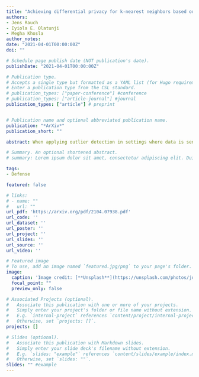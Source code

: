```yaml
---
title: "Achieving differential privacy for k-nearest neighbors based outlier detection by data partitioning"
authors:
- Jens Rauch
- Iyiola E. Olatunji
- Megha Khosla
author_notes:
date: "2021-04-01T00:00:00Z"
doi: ""

# Schedule page publish date (NOT publication's date).
publishDate: "2021-04-01T00:00:00Z"

# Publication type.
# Accepts a single type but formatted as a YAML list (for Hugo requirements).
# Enter a publication type from the CSL standard.
# publication_types: ["paper-conference"] #conference
# publication_types: ["article-journal"] #journal
publication_types: ["article"] # preprint


# Publication name and optional abbreviated publication name.
publication: "*ArXiv*"
publication_short: ""

abstract: When applying outlier detection in settings where data is sensitive, mechanisms which guarantee the privacy of the underlying data are needed. The k-nearest neighbors (k-NN) algorithm is a simple and one of the most effective methods for outlier detection. So far, there have been no attempts made to develop a differentially private (ϵ-DP) approach for k-NN based outlier detection. Existing approaches often relax the notion of ϵ-DP and employ other methods than k-NN. We propose a method for k-NN based outlier detection by separating the procedure into a fitting step on reference inlier data and then apply the outlier classifier to new data. We achieve ϵ-DP for both the fitting algorithm and the outlier classifier with respect to the reference data by partitioning the dataset into a uniform grid, which yields low global sensitivity. Our approach yields nearly optimal performance on real-world data with varying dimensions when compared to the non-private versions of k-NN.

# Summary. An optional shortened abstract.
# summary: Lorem ipsum dolor sit amet, consectetur adipiscing elit. Duis posuere tellus ac convallis placerat. Proin tincidunt magna sed ex sollicitudin condimentum.

tags:
- Defense

featured: false

# links:
# - name: ""
#   url: ""
url_pdf: 'https://arxiv.org/pdf/2104.07938.pdf'
url_code: ''
url_dataset: ''
url_poster: ''
url_project: ''
url_slides: ''
url_source: ''
url_video: ''

# Featured image
# To use, add an image named `featured.jpg/png` to your page's folder. 
image:
  caption: 'Image credit: [**Unsplash**](https://unsplash.com/photos/jdD8gXaTZsc)'
  focal_point: ""
  preview_only: false

# Associated Projects (optional).
#   Associate this publication with one or more of your projects.
#   Simply enter your project's folder or file name without extension.
#   E.g. `internal-project` references `content/project/internal-project/index.md`.
#   Otherwise, set `projects: []`.
projects: []

# Slides (optional).
#   Associate this publication with Markdown slides.
#   Simply enter your slide deck's filename without extension.
#   E.g. `slides: "example"` references `content/slides/example/index.md`.
#   Otherwise, set `slides: ""`.
slides: "" #example
---
```


<!-- {{% callout note %}}
Click the *Cite* button above to demo the feature to enable visitors to import publication metadata into their reference management software.
{{% /callout %}}

{{% callout note %}}
Create your slides in Markdown - click the *Slides* button to check out the example.
{{% /callout %}}

Add the publication's **full text** or **supplementary notes** here. You can use rich formatting such as including [code, math, and images](https://wowchemy.com/docs/content/writing-markdown-latex/). -->
